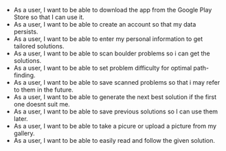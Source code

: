 - As a user, I want to be able to download the app from the Google Play Store so that I can use it.
- As a user, I want to be able to create an account so that my data persists.
- As a user, I want to be able to enter my personal information to get tailored solutions.
- As a user, I want to be able to scan boulder problems so i can get the solutions.
- As a user, I want to be able to set problem difficulty for optimal path-finding.
- As a user, I want to be able to save scanned problems so that i may refer to them in the future.
- As a user, I want to be able to generate the next best solution if the first one doesnt suit me.
- As a user, I want to be able to save previous solutions so I can use them later.
- As a user, I want to be able to take a picure or upload a picture from my gallery.
- As a user, I want to be able to easily read and follow the given solution.
  
